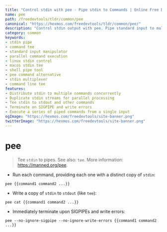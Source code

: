```yaml
---
title: "Control stdin with pee - Pipe stdin to Commands | Online Free DevTools by Hexmos"
name: pee
path: /freedevtools/tldr/common/pee
canonical: "https://hexmos.com/freedevtools/tldr/common/pee/"
description: "Control stdin output with pee. Pipe standard input to multiple commands simultaneously for parallel processing. Free online tool, no registration required."
category: common
keywords:
- stdin pipe
- command tee
- standard input manipulator
- parallel command execution
- linux stdin control
- macos stdin tee
- shell pipe tool
- pee command alternative
- stdin multiplexer
- command line tee
features:
- Distribute stdin to multiple commands concurrently
- Duplicate stdin streams for parallel processing
- Tee stdin to stdout and other commands
- Terminate on SIGPIPE and write errors
- Execute a series of piped commands from a single input
ogImage: "https://hexmos.com/freedevtools/site-banner.png"
twitterImage: "https://hexmos.com/freedevtools/site-banner.png"
---
```


# pee

> Tee `stdin` to pipes.
> See also: `tee`.
> More information: <https://manned.org/pee>.

- Run each command, providing each one with a distinct copy of `stdin`:

`pee {{command1 command2 ...}}`

- Write a copy of `stdin` to `stdout` (like `tee`):

`pee cat {{command1 command2 ...}}`

- Immediately terminate upon SIGPIPEs and write errors:

`pee --no-ignore-sigpipe --no-ignore-write-errors {{command1 command2 ...}}`
